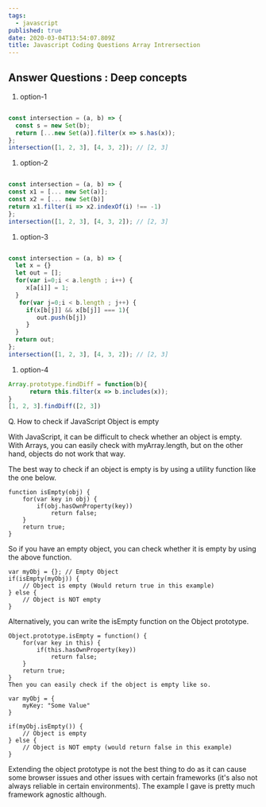 ```yaml
---
tags:
  - javascript
published: true
date: 2020-03-04T13:54:07.809Z
title: Javascript Coding Questions Array Intrersection
---
```


## Answer Questions : Deep concepts

1. option-1

```javascript

const intersection = (a, b) => {
  const s = new Set(b);
  return [...new Set(a)].filter(x => s.has(x));
};
intersection([1, 2, 3], [4, 3, 2]); // [2, 3]

```
1. option-2

```javascript

const intersection = (a, b) => {
const x1 = [... new Set(a)];
const x2 = [... new Set(b)]
return x1.filter(i => x2.indexOf(i) !== -1)
};
intersection([1, 2, 3], [4, 3, 2]); // [2, 3]

```

1. option-3

```javascript

const intersection = (a, b) => {
  let x = {}
  let out = [];
  for(var i=0;i < a.length ; i++) {
     x[a[i]] = 1;
  }
   for(var j=0;i < b.length ; j++) {
     if(x[b[j]] && x[b[j]] === 1){
        out.push(b[j])
     }
  }
  return out;
};
intersection([1, 2, 3], [4, 3, 2]); // [2, 3]

```

1. option-4

```javascript
Array.prototype.findDiff = function(b){
      return this.filter(x => b.includes(x)); 
}
[1, 2, 3].findDiff([2, 3])
```

Q. How to check if JavaScript Object is empty

With JavaScript, it can be difficult to check whether an object is empty. With Arrays, you can easily check with myArray.length, but on the other hand, objects do not work that way.

The best way to check if an object is empty is by using a utility function like the one below.

```javacript
function isEmpty(obj) {
    for(var key in obj) {
        if(obj.hasOwnProperty(key))
            return false;
    }
    return true;
}
```
So if you have an empty object, you can check whether it is empty by using the above function.

```javacript
var myObj = {}; // Empty Object
if(isEmpty(myObj)) {
    // Object is empty (Would return true in this example)
} else {
    // Object is NOT empty
}
```
Alternatively, you can write the isEmpty function on the Object prototype.

```javacript
Object.prototype.isEmpty = function() {
    for(var key in this) {
        if(this.hasOwnProperty(key))
            return false;
    }
    return true;
}
Then you can easily check if the object is empty like so.

var myObj = {
    myKey: "Some Value"
}

if(myObj.isEmpty()) {
    // Object is empty
} else {
    // Object is NOT empty (would return false in this example)
}
```
Extending the object prototype is not the best thing to do as it can cause some browser issues and other issues with certain frameworks (it's also not always reliable in certain environments). The example I gave is pretty much framework agnostic although.